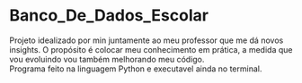 # Banco_De_Dados_Escolar
Projeto idealizado por min juntamente ao meu professor que me dá novos insights. O propósito é colocar meu conhecimento em prática, a medida que vou evoluindo vou também melhorando meu código. <br>
Programa feito na linguagem Python e executavel ainda no terminal.
